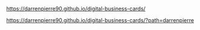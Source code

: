 https://darrenpierre90.github.io/digital-business-cards/

https://darrenpierre90.github.io/digital-business-cards/?path=darrenpierre